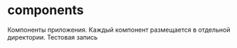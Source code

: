# components

Компоненты приложения. Каждый компонент размещается в отдельной директории.
Тестовая запись

